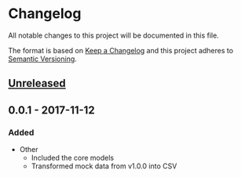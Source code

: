 # Changelog
All notable changes to this project will be documented in this file.

The format is based on [Keep a Changelog](http://keepachangelog.com/en/1.0.0/)
and this project adheres to [Semantic Versioning](http://semver.org/spec/v2.0.0.html).

## [Unreleased]

## 0.0.1 - 2017-11-12
### Added
- Other
  - Included the core models
  - Transformed mock data from v1.0.0 into CSV

[Unreleased]: https://github.com/comp4711-asn1/assignment_one
[1.0.0]: https://github.com/comp4711-asn1/assignment_one/releases/tag/1.0
